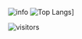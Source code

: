 
![info](https://github-readme-stats.vercel.app/api?username=ttlt664&show_icons=true&count_private=true&hide=prs&theme=default_repocard)
![Top Langs](https://github-readme-stats.vercel.app/api/top-langs/?username=ttlt664&layout=compact)]

![visitors](https://visitor-badge.glitch.me/badge?page_id=ttlt664&left_color=green&right_color=red)
